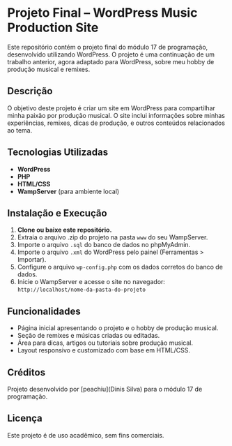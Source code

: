 # Projeto Final – WordPress Music Production Site

Este repositório contém o projeto final do módulo 17 de programação, desenvolvido utilizando WordPress. O projeto é uma continuação de um trabalho anterior, agora adaptado para WordPress, sobre meu hobby de produção musical e remixes.

## Descrição

O objetivo deste projeto é criar um site em WordPress para compartilhar minha paixão por produção musical. O site inclui informações sobre minhas experiências, remixes, dicas de produção, e outros conteúdos relacionados ao tema.

## Tecnologias Utilizadas

- **WordPress**
- **PHP**
- **HTML/CSS**
- **WampServer** (para ambiente local)

## Instalação e Execução

1. **Clone ou baixe este repositório.**
2. Extraia o arquivo .zip do projeto na pasta `www` do seu WampServer.
3. Importe o arquivo `.sql` do banco de dados no phpMyAdmin.
4. Importe o arquivo `.xml` do WordPress pelo painel (Ferramentas > Importar).
5. Configure o arquivo `wp-config.php` com os dados corretos do banco de dados.
6. Inicie o WampServer e acesse o site no navegador:  
   `http://localhost/nome-da-pasta-do-projeto`

## Funcionalidades

- Página inicial apresentando o projeto e o hobby de produção musical.
- Seção de remixes e músicas criadas ou editadas.
- Área para dicas, artigos ou tutoriais sobre produção musical.
- Layout responsivo e customizado com base em HTML/CSS.

## Créditos

Projeto desenvolvido por [peachiu](Dinis Silva) para o módulo 17 de programação.

## Licença

Este projeto é de uso acadêmico, sem fins comerciais.
